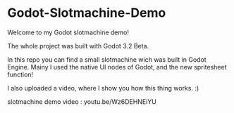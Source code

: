 # Godot-Slotmachine-Demo

Welcome to my Godot slotmachine demo!

The whole project was built with Godot 3.2 Beta.

In this repo you can find a small slotmachine wich was built in Godot Engine. 
Mainy I used the native UI nodes of Godot, and the new spritesheet function!

I also uploaded a video, where I show you how this thing works. :)

slotmachine demo video : 
youtu.be/Wz6DEHNEiYU
